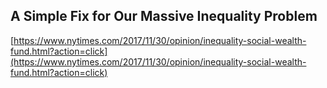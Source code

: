 ## A Simple Fix for Our Massive Inequality Problem
  
  [https://www.nytimes.com/2017/11/30/opinion/inequality-social-wealth-fund.html?action=click](https://www.nytimes.com/2017/11/30/opinion/inequality-social-wealth-fund.html?action=click)